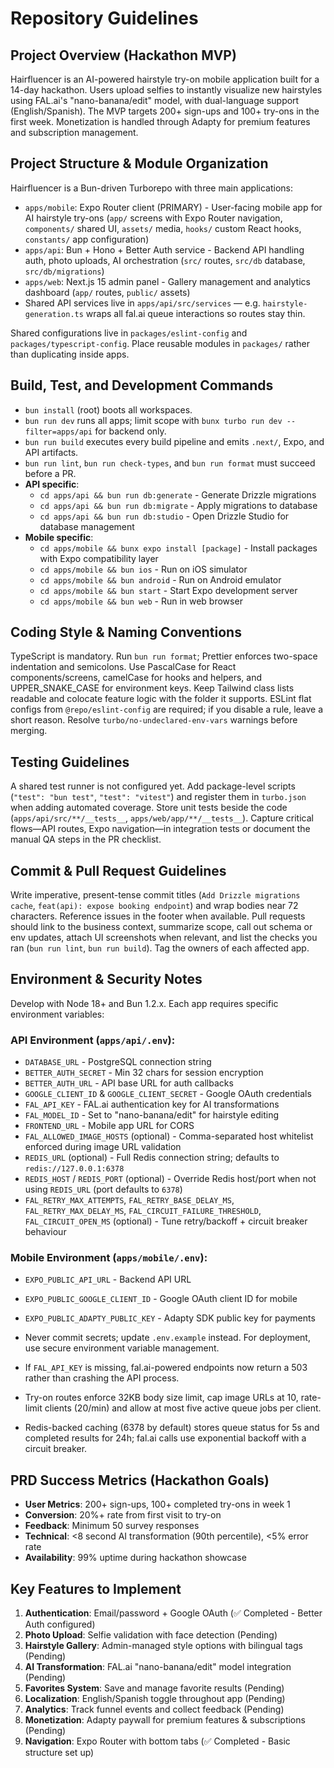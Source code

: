 # Repository Guidelines

## Project Overview (Hackathon MVP)
Hairfluencer is an AI-powered hairstyle try-on mobile application built for a 14-day hackathon. Users upload selfies to instantly visualize new hairstyles using FAL.ai's "nano-banana/edit" model, with dual-language support (English/Spanish). The MVP targets 200+ sign-ups and 100+ try-ons in the first week. Monetization is handled through Adapty for premium features and subscription management.

## Project Structure & Module Organization
Hairfluencer is a Bun-driven Turborepo with three main applications:
- `apps/mobile`: Expo Router client (PRIMARY) - User-facing mobile app for AI hairstyle try-ons (`app/` screens with Expo Router navigation, `components/` shared UI, `assets/` media, `hooks/` custom React hooks, `constants/` app configuration)
- `apps/api`: Bun + Hono + Better Auth service - Backend API handling auth, photo uploads, AI orchestration (`src/` routes, `src/db` database, `src/db/migrations`)
- `apps/web`: Next.js 15 admin panel - Gallery management and analytics dashboard (`app/` routes, `public/` assets)
- Shared API services live in `apps/api/src/services` — e.g. `hairstyle-generation.ts` wraps all fal.ai queue interactions so routes stay thin.

Shared configurations live in `packages/eslint-config` and `packages/typescript-config`. Place reusable modules in `packages/` rather than duplicating inside apps.

## Build, Test, and Development Commands
- `bun install` (root) boots all workspaces.
- `bun run dev` runs all apps; limit scope with `bunx turbo run dev --filter=apps/api` for backend only.
- `bun run build` executes every build pipeline and emits `.next/`, Expo, and API artifacts.
- `bun run lint`, `bun run check-types`, and `bun run format` must succeed before a PR.
- **API specific**:
  - `cd apps/api && bun run db:generate` - Generate Drizzle migrations
  - `cd apps/api && bun run db:migrate` - Apply migrations to database
  - `cd apps/api && bun run db:studio` - Open Drizzle Studio for database management
- **Mobile specific**:
  - `cd apps/mobile && bunx expo install [package]` - Install packages with Expo compatibility layer
  - `cd apps/mobile && bun ios` - Run on iOS simulator
  - `cd apps/mobile && bun android` - Run on Android emulator
  - `cd apps/mobile && bun start` - Start Expo development server
  - `cd apps/mobile && bun web` - Run in web browser

## Coding Style & Naming Conventions
TypeScript is mandatory. Run `bun run format`; Prettier enforces two-space indentation and semicolons. Use PascalCase for React components/screens, camelCase for hooks and helpers, and UPPER_SNAKE_CASE for environment keys. Keep Tailwind class lists readable and colocate feature logic with the folder it supports. ESLint flat configs from `@repo/eslint-config` are required; if you disable a rule, leave a short reason. Resolve `turbo/no-undeclared-env-vars` warnings before merging.

## Testing Guidelines
A shared test runner is not configured yet. Add package-level scripts (`"test": "bun test"`, `"test": "vitest"`) and register them in `turbo.json` when adding automated coverage. Store unit tests beside the code (`apps/api/src/**/__tests__`, `apps/web/app/**/__tests__`). Capture critical flows—API routes, Expo navigation—in integration tests or document the manual QA steps in the PR checklist.

## Commit & Pull Request Guidelines
Write imperative, present-tense commit titles (`Add Drizzle migrations cache`, `feat(api): expose booking endpoint`) and wrap bodies near 72 characters. Reference issues in the footer when available. Pull requests should link to the business context, summarize scope, call out schema or env updates, attach UI screenshots when relevant, and list the checks you ran (`bun run lint`, `bun run build`). Tag the owners of each affected app.

## Environment & Security Notes
Develop with Node 18+ and Bun 1.2.x. Each app requires specific environment variables:

### API Environment (`apps/api/.env`):
- `DATABASE_URL` - PostgreSQL connection string
- `BETTER_AUTH_SECRET` - Min 32 chars for session encryption
- `BETTER_AUTH_URL` - API base URL for auth callbacks
- `GOOGLE_CLIENT_ID` & `GOOGLE_CLIENT_SECRET` - Google OAuth credentials
- `FAL_API_KEY` - FAL.ai authentication key for AI transformations
- `FAL_MODEL_ID` - Set to "nano-banana/edit" for hairstyle editing
- `FRONTEND_URL` - Mobile app URL for CORS
- `FAL_ALLOWED_IMAGE_HOSTS` (optional) - Comma-separated host whitelist enforced during image URL validation
- `REDIS_URL` (optional) - Full Redis connection string; defaults to `redis://127.0.0.1:6378`
- `REDIS_HOST` / `REDIS_PORT` (optional) - Override Redis host/port when not using `REDIS_URL` (port defaults to `6378`)
- `FAL_RETRY_MAX_ATTEMPTS`, `FAL_RETRY_BASE_DELAY_MS`, `FAL_RETRY_MAX_DELAY_MS`, `FAL_CIRCUIT_FAILURE_THRESHOLD`, `FAL_CIRCUIT_OPEN_MS` (optional) - Tune retry/backoff + circuit breaker behaviour

### Mobile Environment (`apps/mobile/.env`):
- `EXPO_PUBLIC_API_URL` - Backend API URL
- `EXPO_PUBLIC_GOOGLE_CLIENT_ID` - Google OAuth client ID for mobile
- `EXPO_PUBLIC_ADAPTY_PUBLIC_KEY` - Adapty SDK public key for payments

- Never commit secrets; update `.env.example` instead. For deployment, use secure environment variable management.
- If `FAL_API_KEY` is missing, fal.ai-powered endpoints now return a 503 rather than crashing the API process.
- Try-on routes enforce 32KB body size limit, cap image URLs at 10, rate-limit clients (20/min) and allow at most five active queue jobs per client.
- Redis-backed caching (6378 by default) stores queue status for 5s and completed results for 24h; fal.ai calls use exponential backoff with a circuit breaker.

## PRD Success Metrics (Hackathon Goals)
- **User Metrics**: 200+ sign-ups, 100+ completed try-ons in week 1
- **Conversion**: 20%+ rate from first visit to try-on
- **Feedback**: Minimum 50 survey responses
- **Technical**: <8 second AI transformation (90th percentile), <5% error rate
- **Availability**: 99% uptime during hackathon showcase

## Key Features to Implement
1. **Authentication**: Email/password + Google OAuth (✅ Completed - Better Auth configured)
2. **Photo Upload**: Selfie validation with face detection (Pending)
3. **Hairstyle Gallery**: Admin-managed style options with bilingual tags (Pending)
4. **AI Transformation**: FAL.ai "nano-banana/edit" model integration (Pending)
5. **Favorites System**: Save and manage favorite results (Pending)
6. **Localization**: English/Spanish toggle throughout app (Pending)
7. **Analytics**: Track funnel events and collect feedback (Pending)
8. **Monetization**: Adapty paywall for premium features & subscriptions (Pending)
9. **Navigation**: Expo Router with bottom tabs (✅ Completed - Basic structure set up)
